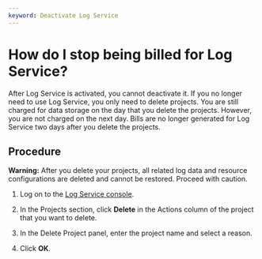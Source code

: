 ```yaml
---
keyword: Deactivate Log Service
---
```


# How do I stop being billed for Log Service?

After Log Service is activated, you cannot deactivate it. If you no longer need to use Log Service, you only need to delete projects. You are still charged for data storage on the day that you delete the projects. However, you are not charged on the next day. Bills are no longer generated for Log Service two days after you delete the projects.

## Procedure

**Warning:** After you delete your projects, all related log data and resource configurations are deleted and cannot be restored. Proceed with caution.

1.  Log on to the [Log Service console](https://sls.console.aliyun.com).

2.  In the Projects section, click **Delete** in the Actions column of the project that you want to delete.

3.  In the Delete Project panel, enter the project name and select a reason.

4.  Click **OK**.


